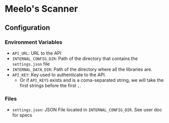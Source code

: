 # Meelo's Scanner

## Configuration

### Environment Variables

- `API_URL`: URL to the API
- `INTERNAL_CONFIG_DIR`: Path of the directory that contains the `settings.json` file
- `INTERNAL_DATA_DIR`: Path of the directory where all the libraries are.
- `API_KEY`: Key used to authenticate to the API.
  - Or if `API_KEYS` exists and is a coma-separated string, we will take the first strings before the first `,`. 

### Files

- `settings.json`: JSON File located in `INTERNAL_CONFIG_DIR`. See user doc for specs
